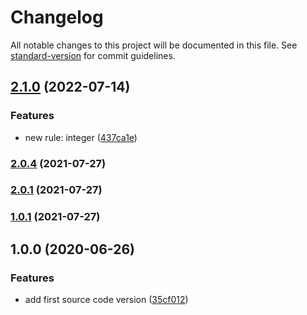 # Changelog

All notable changes to this project will be documented in this file. See [standard-version](https://github.com/conventional-changelog/standard-version) for commit guidelines.

## [2.1.0](https://github.com/SandroMiguel/verum-php/compare/v2.0.4...v2.1.0) (2022-07-14)


### Features

* new rule: integer ([437ca1e](https://github.com/SandroMiguel/verum-php/commit/437ca1e8bc4086c5e1732e0878f13e8f2c530c3f))

### [2.0.4](https://github.com/SandroMiguel/verum-php/compare/v2.0.3...v2.0.4) (2021-07-27)

### [2.0.1](https://github.com/SandroMiguel/verum-php/compare/v1.0.1...v2.0.1) (2021-07-27)

### [1.0.1](https://github.com/SandroMiguel/verum-php/compare/v2.0.0...v1.0.1) (2021-07-27)

## 1.0.0 (2020-06-26)

### Features

-   add first source code version ([35cf012](https://github.com/SandroMiguel/verum-php/commit/35cf01273cb568904f5a8b375d27567829ea8d35))
